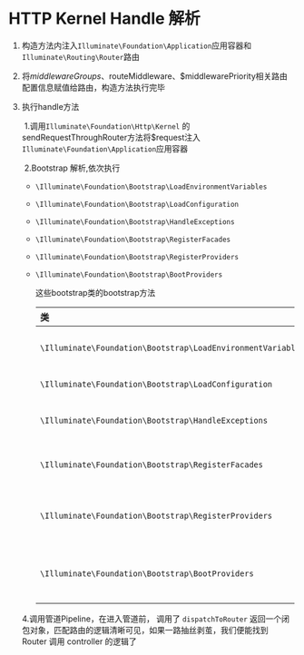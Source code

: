 # HTTP Kernel Handle 解析

1. 构造方法内注入`Illuminate\Foundation\Application`应用容器和`Illuminate\Routing\Router`路由

2. 将$middlewareGroups、$routeMiddleware、$middlewarePriority相关路由配置信息赋值给路由，构造方法执行完毕

3. 执行handle方法

   ​	1.调用`Illuminate\Foundation\Http\Kernel` 的 sendRequestThroughRouter方法将$request注入`Illuminate\Foundation\Application`应用容器

   ​	2.Bootstrap 解析,依次执行

   - `\Illuminate\Foundation\Bootstrap\LoadEnvironmentVariables`

   - `\Illuminate\Foundation\Bootstrap\LoadConfiguration`

   - `\Illuminate\Foundation\Bootstrap\HandleExceptions`

   - `\Illuminate\Foundation\Bootstrap\RegisterFacades`

   - `\Illuminate\Foundation\Bootstrap\RegisterProviders`

   - `\Illuminate\Foundation\Bootstrap\BootProviders`

     这些bootstrap类的bootstrap方法

     | 类                                                          | 作用           |
     | :---------------------------------------------------------- | -------------- |
     | `\Illuminate\Foundation\Bootstrap\LoadEnvironmentVariables` | 加载环境变量   |
     | `\Illuminate\Foundation\Bootstrap\LoadConfiguration`        | 加载config     |
     | `\Illuminate\Foundation\Bootstrap\HandleExceptions`         | 错误处理者     |
     | `\Illuminate\Foundation\Bootstrap\RegisterFacades`          | 注册门面类     |
     | `\Illuminate\Foundation\Bootstrap\RegisterProviders`        | 注册服务提供者 |
     | `\Illuminate\Foundation\Bootstrap\BootProviders`            | 启动服务提供者 |

     

   4.调用管道Pipeline，在进入管道前， 调用了 `dispatchToRouter` 返回一个闭包对象，匹配路由的逻辑清晰可见，如果一路抽丝剥茧，我们便能找到 Router 调用 controller 的逻辑了

   

